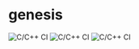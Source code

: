 # genesis
![C/C++ CI](https://github.com/99002568/genesis/workflows/C/C++%20CI/badge.svg)
![C/C++ CI](https://github.com/99002568/genesis/workflows/C/C++%20CI/badge.svg)
![C/C++ CI](https://github.com/99002568/genesis/workflows/C/C++%20CI/badge.svg)
